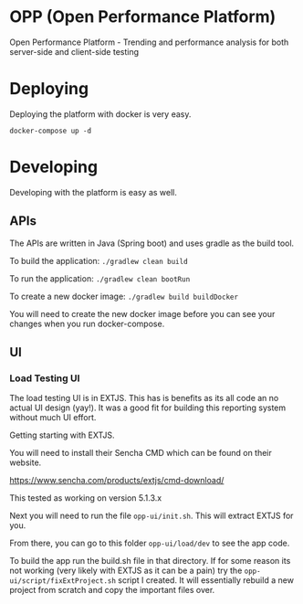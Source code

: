 # OPP (Open Performance Platform)
Open Performance Platform - Trending and performance analysis for both server-side and client-side testing

# Deploying
Deploying the platform with docker is very easy.

`docker-compose up -d`

# Developing
Developing with the platform is easy as well.

## APIs
The APIs are written in Java (Spring boot) and uses gradle as the build tool.  

To build the application:
`./gradlew clean build`

To run the application:
`./gradlew clean bootRun`

To create a new docker image:
`./gradlew build buildDocker`

You will need to create the new docker image before you can see your changes when you run docker-compose.

## UI

### Load Testing UI
The load testing UI is in EXTJS.  This has is benefits as its all code an no actual UI design (yay!).  It was a good fit for building this reporting system without much UI effort.

Getting starting with EXTJS.

You will need to install their Sencha CMD which can be found on their website.  

https://www.sencha.com/products/extjs/cmd-download/

This tested as working on version 5.1.3.x

Next you will need to run the file `opp-ui/init.sh`.  This will extract EXTJS for you.

From there, you can go to this folder `opp-ui/load/dev` to see the app code.

To build the app run the build.sh file in that directory.  If for some reason its not working (very likely with EXTJS as it can be a pain) try the `opp-ui/script/fixExtProject.sh` script I created.  It will essentially rebuild a new project from scratch and copy the important files over.  
